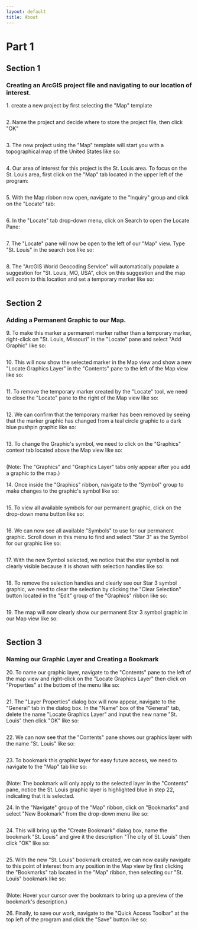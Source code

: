 ```yaml
---
layout: default
title: About
---
```

# Part 1

## Section 1

### **Creating an ArcGIS project file and navigating to our location of interest.**

1\. create a new project by first selecting the "Map" template

<figure><img src="images/part1/1.png" alt=""><figcaption></figcaption></figure>

2\. Name the project and decide where to store the project file, then click "OK"

<figure><img src="images/part1/2.png" alt=""><figcaption></figcaption></figure>

3\. The new project using the "Map" template will start you with a topographical map of the United States like so:

<figure><img src="images/part1/3.png" alt=""><figcaption></figcaption></figure>

4\. Our area of interest for this project is the St. Louis area. To focus on the St. Louis area, first click on the "Map" tab located in the upper left of the program:

<figure><img src="images/part1/4.png" alt=""><figcaption></figcaption></figure>

5\. With the Map ribbon now open, navigate to the "Inquiry" group and click on the "Locate" tab:

<figure><img src="images/part1/5.png" alt=""><figcaption></figcaption></figure>

6\. In the "Locate" tab drop-down menu, click on Search to open the Locate Pane:

<figure><img src="images/part1/6.png" alt=""><figcaption></figcaption></figure>

7\. The "Locate" pane will now be open to the left of our "Map" view. Type "St. Louis" in the search box like so:

<figure><img src="images/part1/7.png" alt=""><figcaption></figcaption></figure>

8\. The "ArcGIS World Geocoding Service" will automatically populate a suggestion for "St. Louis, MO, USA", click on this suggestion and the map will zoom to this location and set a temporary marker like so:

<figure><img src="images/part1/8.png" alt=""><figcaption></figcaption></figure>

## **Section 2**&#x20;

### **Adding a Permanent Graphic to our Map.**

9\. To make this marker a permanent marker rather than a temporary marker, right-click on "St. Louis, Missouri" in the "Locate" pane and select "Add Graphic" like so:

<figure><img src="images/part1/9.png" alt=""><figcaption></figcaption></figure>

10\. This will now show the selected marker in the Map view and show a new "Locate Graphics Layer" in the "Contents" pane to the left of the Map view like so:

<figure><img src="images/part1/10.png" alt=""><figcaption></figcaption></figure>

11\. To remove the temporary marker created by the "Locate" tool, we need to close the "Locate" pane to the right of the Map view like so:

<figure><img src="images/part1/11.png" alt=""><figcaption></figcaption></figure>

12\. We can confirm that the temporary marker has been removed by seeing that the marker graphic has changed from a teal circle graphic to a dark blue pushpin graphic like so:

<figure><img src="images/part1/12.png" alt=""><figcaption></figcaption></figure>

13\. To change the Graphic's symbol, we need to click on the "Graphics" context tab located above the Map view like so:

<figure><img src="images/part1/13.png" alt=""><figcaption></figcaption></figure>

(Note: The "Graphics" and "Graphics Layer" tabs only appear after you add a graphic to the map.)

14\. Once inside the "Graphics" ribbon, navigate to the "Symbol" group to make changes to the graphic's symbol like so:

<figure><img src="images/part1/14.png" alt=""><figcaption></figcaption></figure>

15\. To view all available symbols for our permanent graphic, click on the drop-down menu button like so:

<figure><img src="images/part1/15.png" alt=""><figcaption></figcaption></figure>

16\. We can now see all available "Symbols" to use for our permanent graphic. Scroll down in this menu to find and select "Star 3" as the Symbol for our graphic like so:

<figure><img src="images/part1/16.png" alt=""><figcaption></figcaption></figure>

17\. With the new Symbol selected, we notice that the star symbol is not clearly visible because it is shown with selection handles like so:

<figure><img src="images/part1/17.png" alt=""><figcaption></figcaption></figure>

18\. To remove the selection handles and clearly see our Star 3 symbol graphic, we need to clear the selection by clicking the "Clear Selection" button located in the "Edit" group of the "Graphics" ribbon like so:

<figure><img src="images/part1/18.png" alt=""><figcaption></figcaption></figure>

19\. The map will now clearly show our permanent Star 3 symbol graphic in our Map view like so:

<figure><img src="images/part1/19.png" alt=""><figcaption></figcaption></figure>

## **Section 3**

### **Naming our Graphic Layer and Creating a Bookmark**

20\. To name our graphic layer, navigate to the "Contents" pane to the left of the map view and right-click on the "Locate Graphics Layer" then click on "Properties" at the bottom of the menu like so:

<figure><img src="images/part1/20.png" alt=""><figcaption></figcaption></figure>

21\. The "Layer Properties" dialog box will now appear, navigate to the "General" tab in the dialog box. In the "Name" box of the "General" tab, delete the name "Locate Graphics Layer" and input the new name "St. Louis" then click "OK" like so:

<figure><img src="images/part1/21.png" alt=""><figcaption></figcaption></figure>

22\. We can now see that the "Contents" pane shows our graphics layer with the name "St. Louis" like so:

<figure><img src="images/part1/22.png" alt=""><figcaption></figcaption></figure>

23\. To bookmark this graphic layer for easy future access, we need to navigate to the "Map" tab like so:

<figure><img src="images/part1/4.png" alt=""><figcaption></figcaption></figure>

(Note: The bookmark will only apply to the selected layer in the "Contents" pane, notice the St. Louis graphic layer is highlighted blue in step 22, indicating that it is selected.

24\. In the "Navigate" group of the "Map" ribbon, click on "Bookmarks" and select "New Bookmark" from the drop-down menu like so:

<figure><img src="images/part1/23.png" alt=""><figcaption></figcaption></figure>

24\. This will bring up the "Create Bookmark" dialog box, name the bookmark "St. Louis" and give it the description "The city of St. Louis" then click "OK" like so:

<figure><img src="images/part1/24.png" alt=""><figcaption></figcaption></figure>

25\. With the new "St. Louis" bookmark created, we can now easily navigate to this point of interest from any position in the Map view by first clicking the "Bookmarks" tab located in the "Map" ribbon, then selecting our "St. Louis" bookmark like so:

<figure><img src="images/part1/25.png" alt=""><figcaption></figcaption></figure>

(Note: Hover your cursor over the bookmark to bring up a preview of the bookmark's description.)

26\. Finally, to save our work, navigate to the "Quick Access Toolbar" at the top left of the program and click the "Save" button like so:

<figure><img src="images/part1/26.png" alt=""><figcaption></figcaption></figure>
